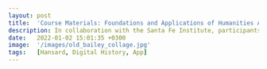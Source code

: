 ```yaml
---
layout: post
title:  'Course Materials: Foundations and Applications of Humanities Analytics'
description: In collaboration with the Santa Fe Institute, participants gain a theoretical and practical understanding of text analysis methods, and learn how to extract content and derive meaning from digital sources, enabling new humanities scholarship.
date:   2022-01-02 15:01:35 +0300
image:  '/images/old_bailey_collage.jpg'
tags:   [Hansard, Digital History, App]
---
```



